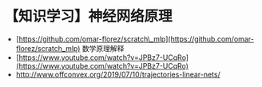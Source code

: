 # 【知识学习】神经网络原理

* [https://github.com/omar-florez/scratch\_mlp](https://github.com/omar-florez/scratch_mlp)            数学原理解释
* [https://www.youtube.com/watch?v=JPBz7-UCqRo](https://www.youtube.com/watch?v=JPBz7-UCqRo)
* http://www.offconvex.org/2019/07/10/trajectories-linear-nets/



